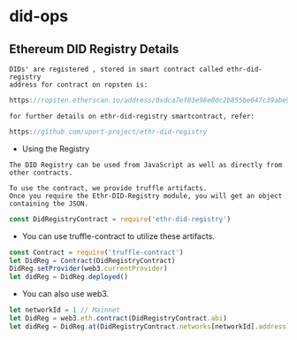 # did-ops

## Ethereum DID Registry Details

```
DIDs' are registered , stored in smart contract called ethr-did-registry
address for contract on ropsten is: 
```

```js
https://ropsten.etherscan.io/address/0xdca7ef03e98e0dc2b855be647c39abe984fcf21b
```

```
for further details on ethr-did-registry smartcontract, refer:
```

```js
https://github.com/uport-project/ethr-did-registry
```

- Using the Registry

```
The DID Registry can be used from JavaScript as well as directly from other contracts.

To use the contract, we provide truffle artifacts.
Once you require the Ethr-DID-Registry module, you will get an object containing the JSON.
```

```js
const DidRegistryContract = require('ethr-did-registry')
```

- You can use truffle-contract to utilize these artifacts.

```js
const Contract = require('truffle-contract')
let DidReg = Contract(DidRegistryContract)
DidReg.setProvider(web3.currentProvider)
let didReg = DidReg.deployed()
```

- You can also use web3.

```js
let networkId = 1 // Mainnet
let DidReg = web3.eth.contract(DidRegistryContract.abi)
let didReg = DidReg.at(DidRegistryContract.networks[networkId].address)
```
